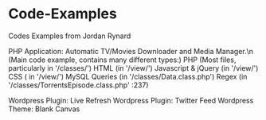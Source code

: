 Code-Examples
=============

Codes Examples from Jordan Rynard

PHP Application: Automatic TV/Movies Downloader and Media Manager.\n
(Main code example, contains many different types:)
    PHP (Most files, particularly in '/classes/')
    HTML (in '/view/')
    Javascript & jQuery (in '/view/')
    CSS ( in '/view/')
    MySQL Queries (in '/classes/Data.class.php')
    Regex (in '/classes/TorrentsEpisode.class.php' :237)

Wordpress Plugin: Live Refresh
Wordpress Plugin: Twitter Feed
Wordpress Theme: Blank Canvas
